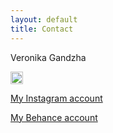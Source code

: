 ```yaml
---
layout: default
title: Contact
---
```


Veronika Gandzha

<a href="mailto:nikagandzh@gmail.com"><img src="https://img.icons8.com/metro/1600/email.png" width="20" height="20"></a>

<a href="https://www.instagram.com/nikagandzh">My Instagram account</a>

<a href="https://www.behance.net/nikagandzhadcd">My Behance account</a>


